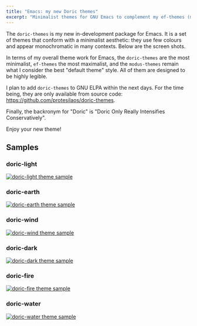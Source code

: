 ```yaml
---
title: "Emacs: my new Doric themes"
excerpt: "Minimalist themes for GNU Emacs to complement my ef-themes (maximalist) and modus-themes (moderate)."
---
```


The `doric-themes` is my new in-development package for Emacs. It is a set of themes that conform with a minimalist aesthetic: they use few colours and appear monochromatic in many contexts. Below are the screen shots.

In terms of my overall theme work for Emacs, the `doric-themes` are the most minimalist, `ef-themes` the most maximalist, and the `modus-themes` remain what I consider the best "default theme" style. All of them are designed to be highly legible.

I plan to add `doric-themes` to GNU ELPA within the next days. For the time being, they are only available from source code: <https://github.com/protesilaos/doric-themes>.

Finally, the backronym for "Doric" is "Doric Only Really Intensifies Conservatively".

Enjoy your new theme!

## Samples

### doric-light

<a href="{{'/assets/images/doric/doric-light.png' | absolute_url }}"><img alt="doric-light theme sample" src="{{'/assets/images/doric/doric-light.png' | absolute_url }}"/></a>

### doric-earth

<a href="{{'/assets/images/doric/doric-earth.png' | absolute_url }}"><img alt="doric-earth theme sample" src="{{'/assets/images/doric/doric-earth.png' | absolute_url }}"/></a>

### doric-wind

<a href="{{'/assets/images/doric/doric-wind.png' | absolute_url }}"><img alt="doric-wind theme sample" src="{{'/assets/images/doric/doric-wind.png' | absolute_url }}"/></a>

### doric-dark

<a href="{{'/assets/images/doric/doric-dark.png' | absolute_url }}"><img alt="doric-dark theme sample" src="{{'/assets/images/doric/doric-dark.png' | absolute_url }}"/></a>

### doric-fire

<a href="{{'/assets/images/doric/doric-fire.png' | absolute_url }}"><img alt="doric-fire theme sample" src="{{'/assets/images/doric/doric-fire.png' | absolute_url }}"/></a>

### doric-water

<a href="{{'/assets/images/doric/doric-water.png' | absolute_url }}"><img alt="doric-water theme sample" src="{{'/assets/images/doric/doric-water.png' | absolute_url }}"/></a>

